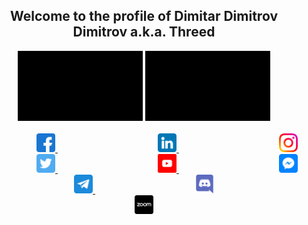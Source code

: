<h2 align="center">Welcome to the profile of Dimitar Dimitrov Dimitrov a.k.a. Threed </h2>

<div align="center">
    <img src="https://github.com/Threed90/Threed90/blob/main/assets/webDeveloper.gif" alt="web  developer" width="200">
    <img src="https://github.com/Threed90/Threed90/blob/main/assets/freelancer.gif"     alt="freelancer" width="200">
    <!-- <img src="https://github.com/Threed90/Threed90/blob/main/assets/learnNewThings.gif"     alt="learnNewThings" width="150">
    <img src="https://github.com/Threed90/Threed90/blob/main/assets/skillImproving.gif"     alt="skillImprover" width="150"> -->
</div>
<br>
<div align="center">
    <a href="https://www.facebook.com/Threedx3/" style="margin:80px;">
        <img src="https://github.com/Threed90/Threed90/blob/main/assets/facebook.png" alt="facebook" width="30" creator="Facebook icons created by Pixel perfect - Flaticon">
    </a>
    <a href="https://www.linkedin.com/in/%D0%B4%D0%B8%D0%BC%D0%B8%D1%82%D1%8A%D1%80-%D0%B4%D0%B8%D0%BC%D0%B8%D1%82%D1%80%D0%BE%D0%B2-492038191/" style="margin:80px;">
        <img src="https://github.com/Threed90/Threed90/blob/main/assets/linkedin.png" alt="linkedin" width="30" creator="Facebook icons created by Pixel perfect - Flaticon">
    </a>
    <a href="https://www.instagram.com/threed90/" style="margin:80px;">
        <img src="https://github.com/Threed90/Threed90/blob/main/assets/instagram.png" alt="instagram" width="30" creator="Facebook icons created by Pixel perfect - Flaticon">
    </a>
    <a href="https://twitter.com/Threed_bg" style="margin:80px;">
        <img src="https://github.com/Threed90/Threed90/blob/main/assets/twitter.png" alt="twitter" width="30" creator="Facebook icons created by Pixel perfect - Flaticon">
    </a>
    <a href="https://www.youtube.com/channel/UCl_rovCLoJzno-DdQzIhmEw" style="margin:80px;">
        <img src="https://github.com/Threed90/Threed90/blob/main/assets/youtube_v2.png" alt="youtube" width="30" creator="Facebook icons created by Pixel perfect - Flaticon">
    </a>
    <a href="https://m.me/Threedx3" style="margin:80px;">
        <img src="https://github.com/Threed90/Threed90/blob/main/assets/messenger.png" alt="messenger" width="30" creator="Facebook icons created by Pixel perfect - Flaticon">
    </a>
    <a href="https://t.me/Threed90" style="margin:80px;">
        <img src="https://github.com/Threed90/Threed90/blob/main/assets/telegram.png" alt="telegram" width="30" creator="Facebook icons created by Pixel perfect - Flaticon">
    </a>
    <!-- <a href="viber://chat?number=%2B359885726348" style="margin:80px;">
        <img src="https://github.com/Threed90/Threed90/blob/main/assets/viber.png" alt="viber" width="30" creator="Facebook icons created by Pixel perfect - Flaticon">
    </a> -->
    <a href="https://discordapp.com/users/threed#2957" style="margin:80px;">
        <img src="https://github.com/Threed90/Threed90/blob/main/assets/discord.png" alt="discord" width="30" creator="Facebook icons created by Pixel perfect - Flaticon">
    </a>
    <a href="https://us04web.zoom.us/j/5911356767?pwd=c25KSERBREVmVjhaU21JYlNJbnNQdz09" style="margin:80px;">
        <img src="https://github.com/Threed90/Threed90/blob/main/assets/zoom_v2.png" alt="zoom" width="30" creator="Facebook icons created by Pixel perfect - Flaticon">
    </a>
</div>



<!--
**Threed90/Threed90** is a ✨ _special_ ✨ repository because its `README.md` (this file) appears on your GitHub profile.

Here are some ideas to get you started:

- 🔭 I’m currently working on ...
- 🌱 I’m currently learning ...
- 👯 I’m looking to collaborate on ...
- 🤔 I’m looking for help with ...
- 💬 Ask me about ...
- 📫 How to reach me: ...
- 😄 Pronouns: ...
- ⚡ Fun fact: ...
-->
